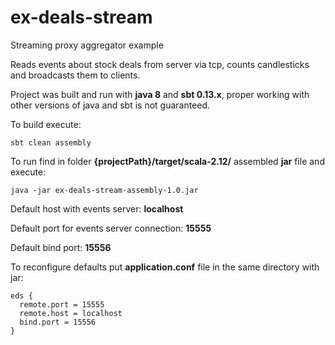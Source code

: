 # ex-deals-stream
Streaming proxy aggregator example

Reads events about stock deals from server via tcp, counts candlesticks and broadcasts them to clients.

Project was built and run with **java 8** and **sbt 0.13.x**, proper working with other versions of java and sbt is not guaranteed.

To build execute:
```
sbt clean assembly
```

To run find in folder **{projectPath}/target/scala-2.12/** assembled **jar** file
and execute:
```
java -jar ex-deals-stream-assembly-1.0.jar
```

Default host with events server: **localhost**

Default port for events server connection: **15555**

Default bind port: **15556**

To reconfigure defaults put **application.conf** file in the same directory with jar: 
```
eds {
  remote.port = 15555
  remote.host = localhost
  bind.port = 15556
}
```
